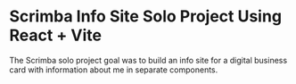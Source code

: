# Scrimba Info Site Solo Project Using React + Vite

The Scrimba solo project goal was to build an info site for a digital business card with information about me in separate components.
